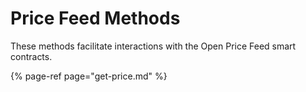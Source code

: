 # Price Feed Methods

These methods facilitate interactions with the Open Price Feed smart contracts.

{% page-ref page="get-price.md" %}

